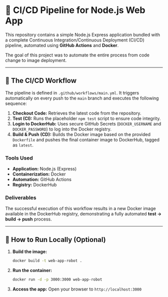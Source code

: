 # 🤖 CI/CD Pipeline for Node.js Web App

This repository contains a simple Node.js Express application bundled with a complete Continuous Integration/Continuous Deployment (CI/CD) pipeline, automated using **GitHub Actions** and **Docker**.

The goal of this project was to automate the entire process from code change to image deployment.

---

## 🚀 The CI/CD Workflow

The pipeline is defined in `.github/workflows/main.yml`. It triggers automatically on every push to the `main` branch and executes the following sequence:

1.  **Checkout Code:** Retrieves the latest code from the repository.
2.  **Test (CI):** Runs the placeholder `npm test` script to ensure code integrity.
3.  **Login to DockerHub:** Uses secure GitHub Secrets (`DOCKER_USERNAME` and `DOCKER_PASSWORD`) to log into the Docker registry.
4.  **Build & Push (CD):** Builds the Docker image based on the provided `Dockerfile` and pushes the final container image to DockerHub, tagged as `latest`.

### Tools Used

* **Application:** Node.js (Express)
* **Containerization:** Docker
* **Automation:** GitHub Actions
* **Registry:** DockerHub

### Deliverables

The successful execution of this workflow results in a new Docker image available in the DockerHub registry, demonstrating a fully automated **test → build → push** process.

---

## 🔧 How to Run Locally (Optional)

1.  **Build the image:**
    ```bash
    docker build -t web-app-robot .
    ```
2.  **Run the container:**
    ```bash
    docker run -d -p 3000:3000 web-app-robot
    ```
3.  **Access the app:** Open your browser to `http://localhost:3000`
